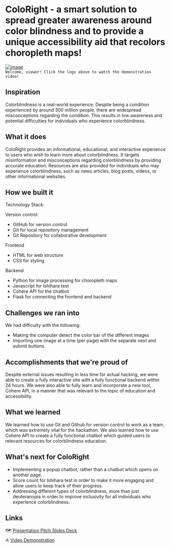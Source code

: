# ColoRight - a smart solution to spread greater awareness around color blindness and to provide a unique accessibility aid that recolors choropleth maps!
[![image](https://github.com/eva820/cmd-f-2024--ColoRight/assets/125091369/410c1204-5cb1-4f82-b59c-a6b8fa15f4b0)](https://www.youtube.com/watch?v=6nN_T8pPFUI)  
`Welcome, viewer! Click the logo above to watch the demonstration video!`

## Inspiration

Colorblindness is a real-world experience. Despite being a condition experienced by around 300 million people, there are widespread misconceptions regarding the condition. This results in low awareness and potential difficulties for individuals who experience colorblindness.

## What it does

ColoRight provides an informational, educational, and interactive experience to users who wish to learn more about colorblindness. It targets misinformation and misconceptions regarding colorblindness by providing accurate education. Resources are also provided for individuals who may experience colorblindness, such as news articles, blog posts, videos, or other informational websites.

## How we built it

Technology Stack:

Version control:
- GitHub for version control
- Git for local repository management
- Git Repository for collaborative development

Frontend
- HTML for web structure
- CSS for styling

Backend
- Python for image processing for choropleth maps
- Javascript for Ishihara test
- Cohere API for the chatbot
- Flask for connecting the frontend and backend

## Challenges we ran into

We had difficulty with the following:
- Making the computer detect the color bar of the different images
- Importing one image at a time (per page) with the separate next and submit buttons

## Accomplishments that we're proud of

Despite external issues resulting in less time for actual hacking, we were able to create a fully interactive site with a fully functional backend within 24 hours. We were also able to fully learn and incorporate a new tool, Cohere API, in a manner that was relevant to the topic of education and accessibility. 

## What we learned

We learned how to use Git and Github for version control to work as a team, which was extremely vital for the hackathon. We also learned how to use Cohere API to create a fully functional chatbot which guided users to relevant resources for colorblindness education.

## What's next for ColoRight

- Implementing a popup chatbot, rather than a chatbot which opens on another page.
- Score count for Ishihara test in order to make it more engaging and allow users to keep track of their progress.
- Addressing different types of colorblindness, more than just deuteranopia in order to improve inclusivity for all individuals who experience colorblindness.

## Links
🗺️ [Presentation Pitch Slides Deck](https://www.canva.com/design/DAF_IojbSqU/HlQn3A-ntF68Bv_dDiYQAg/view?utm_content=DAF_IojbSqU&utm_campaign=designshare&utm_medium=link&utm_source=editor)  
⛵ [Video Demonstration](https://www.youtube.com/watch?v=6nN_T8pPFUI)
